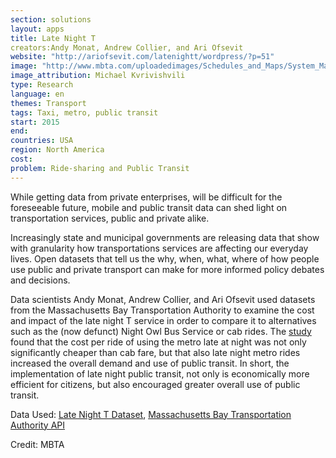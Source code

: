 ```yaml
---
section: solutions
layout: apps
title: Late Night T 
creators:Andy Monat, Andrew Collier, and Ari Ofsevit
website: "http://ariofsevit.com/latenightt/wordpress/?p=51"
image: "http://www.mbta.com/uploadedimages/Schedules_and_Maps/System_Map/Survey%20Map%201%20lg.jpg"
image_attribution: Michael Kvrivishvili 
type: Research 
language: en
themes: Transport
tags: Taxi, metro, public transit
start: 2015
end: 
countries: USA
region: North America
cost: 
problem: Ride-sharing and Public Transit
---
```

While getting data from private enterprises, will be difficult for the foreseeable future, mobile and public transit data can shed light on transportation services, public and private alike.

Increasingly state and municipal governments are releasing data that show with granularity how transportations services are affecting our everyday lives. Open datasets that tell us the why, when, what, where of how people use public and private transport can make for more informed policy debates and decisions.  

Data scientists Andy Monat, Andrew Collier, and Ari Ofsevit used datasets from the Massachusetts Bay Transportation Authority to examine the cost and impact of the late night T service in order to compare it to alternatives such as the (now defunct) Night Owl Bus Service or cab rides. The [study](http://ariofsevit.com/latenightt/wordpress/?p=51) found that the cost per ride of using the metro late at night was not only significantly cheaper than cab fare, but that also late night metro rides increased the overall demand and use of public transit. In short, the implementation of late night public transit, not only is economically more efficient for citizens, but also encouraged greater overall use of public transit. 

Data Used: [Late Night T Dataset](https://github.com/MassBigData/LateNightT/), [Massachusetts Bay Transportation Authority API](http://realtime.mbta.com/portal)

Credit: MBTA

